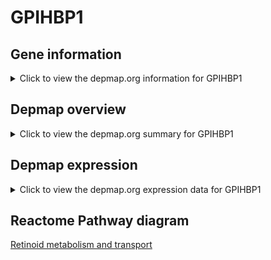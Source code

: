 <h1>GPIHBP1</h1>

<h2>Gene information</h2>
<details>
  <summary>Click to view the depmap.org information for GPIHBP1</summary>
  <iframe src="https://depmap.org/portal/gene/GPIHBP1?tab=about" style="border:none;width:100%;height:800px"></iframe>
</details>

<h2>Depmap overview</h2>
<details>
  <summary>Click to view the depmap.org summary for GPIHBP1</summary>
  <iframe src="https://depmap.org/portal/gene/GPIHBP1?tab=overview" style="border:none;width:100%;height:800px"></iframe>
</details>

<h2>Depmap expression</h2>
<details>
  <summary>Click to view the depmap.org expression data for GPIHBP1</summary>
  <iframe src="https://depmap.org/portal/gene/GPIHBP1?tab=characterization" style="border:none;width:100%;height:800px"></iframe>
</details>



<h2>Reactome Pathway diagram</h2>
<a href="https://reactome.org/PathwayBrowser/#/R-HSA-975634" target="_BLANK">Retinoid metabolism and transport</a>



